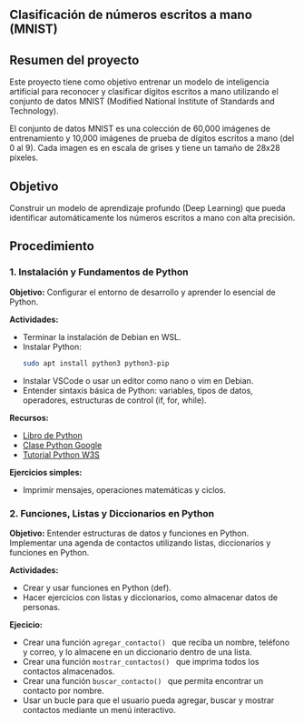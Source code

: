 ## Clasificación de números escritos a mano (MNIST)

## Resumen del proyecto

Este proyecto tiene como objetivo entrenar un modelo de inteligencia artificial para reconocer y clasificar dígitos escritos a mano utilizando el conjunto de datos MNIST (Modified National Institute of Standards and Technology).  

El conjunto de datos MNIST es una colección de 60,000 imágenes de entrenamiento y 10,000 imágenes de prueba de dígitos escritos a mano (del 0 al 9). Cada imagen es en escala de grises y tiene un tamaño de 28x28 píxeles.

## Objetivo

Construir un modelo de aprendizaje profundo (Deep Learning) que pueda identificar automáticamente los números escritos a mano con alta precisión.

## Procedimiento

### 1. Instalación y Fundamentos de Python 

__Objetivo:__ Configurar el entorno de desarrollo y aprender lo esencial de Python.

__Actividades:__  
- Terminar la instalación de Debian en WSL.
- Instalar Python:
    ```bash
    sudo apt install python3 python3-pip
    ```
- Instalar VSCode o usar un editor como nano o vim en Debian.
- Entender sintaxis básica de Python: variables, tipos de datos, operadores, estructuras de control (if, for, while).

__Recursos:__
- [Libro de Python](https://ellibrodepython.com/)
- [Clase Python Google](https://developers.google.com/edu/python?hl=es-419)
- [Tutorial Python W3S](https://www.w3schools.com/python/)

__Ejercicios simples:__
- Imprimir mensajes, operaciones matemáticas y ciclos.

### 2. Funciones, Listas y Diccionarios en Python

__Objetivo:__ Entender estructuras de datos y funciones en Python. Implementar una agenda de contactos utilizando listas, diccionarios y funciones en Python.


__Actividades:__
- Crear y usar funciones en Python (def).
- Hacer ejercicios con listas y diccionarios, como almacenar datos de personas.

__Ejecicio:__

- Crear una función  ```agregar_contacto() ``` que reciba un nombre, teléfono y correo, y lo almacene en un diccionario dentro de una lista.
- Crear una función  ```mostrar_contactos() ``` que imprima todos los contactos almacenados.
- Crear una función  ```buscar_contacto() ``` que permita encontrar un contacto por nombre.
- Usar un bucle para que el usuario pueda agregar, buscar y mostrar contactos mediante un menú interactivo.
